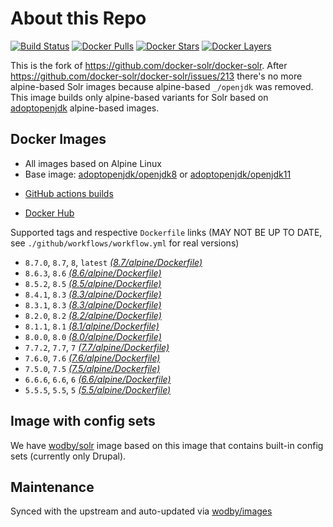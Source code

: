# About this Repo

[![Build Status](https://github.com/wodby/base-solr/workflows/Build%20docker%20image/badge.svg)](https://github.com/wodby/base-solr/actions)
[![Docker Pulls](https://img.shields.io/docker/pulls/wodby/base-solr.svg)](https://hub.docker.com/r/wodby/base-solr)
[![Docker Stars](https://img.shields.io/docker/stars/wodby/base-solr.svg)](https://hub.docker.com/r/wodby/base-solr)
[![Docker Layers](https://images.microbadger.com/badges/image/wodby/base-solr.svg)](https://microbadger.com/images/wodby/base-solr)

This is the fork of https://github.com/docker-solr/docker-solr. After https://github.com/docker-solr/docker-solr/issues/213 there's no more alpine-based Solr images because alpine-based `_/openjdk` was removed. This image builds only alpine-based variants for Solr based on [adoptopenjdk](https://adoptopenjdk.net)  alpine-based images.  

## Docker Images

* All images based on Alpine Linux
* Base image: [adoptopenjdk/openjdk8](https://hub.docker.com/r/adoptopenjdk/openjdk8) or [adoptopenjdk/openjdk11](https://hub.docker.com/r/adoptopenjdk/openjdk11)
- [GitHub actions builds](https://github.com/wodby/base-solr/actions) 
* [Docker Hub](https://hub.docker.com/r/wodby/base-solr)

Supported tags and respective `Dockerfile` links (MAY NOT BE UP TO DATE, see `./github/workflows/workflow.yml` for real versions)

* `8.7.0`, `8.7`, `8`, `latest` [_(8.7/alpine/Dockerfile)_](https://github.com/wodby/base-solr/tree/master/8.7/alpine/Dockerfile)
* `8.6.3`, `8.6` [_(8.6/alpine/Dockerfile)_](https://github.com/wodby/base-solr/tree/master/8.6/alpine/Dockerfile)
* `8.5.2`, `8.5` [_(8.5/alpine/Dockerfile)_](https://github.com/wodby/base-solr/tree/master/8.5/alpine/Dockerfile)
* `8.4.1`, `8.3` [_(8.3/alpine/Dockerfile)_](https://github.com/wodby/base-solr/tree/master/8.4/alpine/Dockerfile)
* `8.3.1`, `8.3` [_(8.3/alpine/Dockerfile)_](https://github.com/wodby/base-solr/tree/master/8.3/alpine/Dockerfile)
* `8.2.0`, `8.2` [_(8.2/alpine/Dockerfile)_](https://github.com/wodby/base-solr/tree/master/8.2/alpine/Dockerfile)
* `8.1.1`, `8.1` [_(8.1/alpine/Dockerfile)_](https://github.com/wodby/base-solr/tree/master/8.1/alpine/Dockerfile)
* `8.0.0`, `8.0` [_(8.0/alpine/Dockerfile)_](https://github.com/wodby/base-solr/tree/master/8.0/alpine/Dockerfile)
* `7.7.2`, `7.7`, `7` [_(7.7/alpine/Dockerfile)_](https://github.com/wodby/base-solr/tree/master/7.7/alpine/Dockerfile)
* `7.6.0`, `7.6` [_(7.6/alpine/Dockerfile)_](https://github.com/wodby/base-solr/tree/master/7.6/alpine/Dockerfile)
* `7.5.0`, `7.5` [_(7.5/alpine/Dockerfile)_](https://github.com/wodby/base-solr/tree/master/7.5/alpine/Dockerfile)
* `6.6.6`, `6.6`, `6` [_(6.6/alpine/Dockerfile)_](https://github.com/wodby/base-solr/tree/master/6.6/alpine/Dockerfile)
* `5.5.5`, `5.5`, `5` [_(5.5/alpine/Dockerfile)_](https://github.com/wodby/base-solr/tree/master/5.5/alpine/Dockerfile)

## Image with config sets

We have [wodby/solr](https://github.com/wodby/solr) image based on this image that contains built-in config sets (currently only Drupal).  

## Maintenance

Synced with the upstream and auto-updated via [wodby/images](https://github.com/wodby/images)
